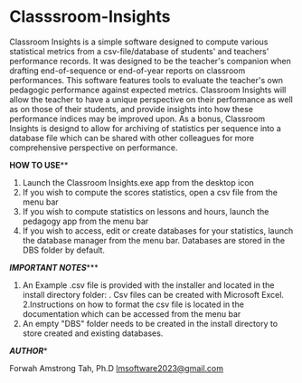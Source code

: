 # Classsroom-Insights
   Classroom Insights is a simple software designed to compute various statistical metrics from a csv-file/database of students' and teachers' performance records. 
It was designed to be the teacher's companion when drafting end-of-sequence or end-of-year reports on classroom performances. This software features
tools to evaluate the teacher's own pedagogic performance against expected metrics. Classroom Insights will allow the teacher to have a unique
 perspective on their performance as well as on those of their students, and provide insights into how these performance indices may be improved upon.
As a bonus, Classroom Insights is designd to allow for archiving of statistics per sequence into a database file which can be shared with other 
colleagues for  more comprehensive perspective on performance.

******HOW TO USE********

1. Launch the Classroom Insights.exe app from the desktop icon
2. If you wish to compute the scores statistics, open a csv file from the menu bar
3. If you wish to compute statistics on lessons and hours, launch the pedagogy app from the menu bar
4. If you wish to access, edit or create databases for your statistics, launch the database manager from the menu bar. Databases are stored in the DBS folder by default.

*****IMPORTANT NOTES********
1. An Example .csv file is provided with the installer and located in the install directory folder: <Example Input>. 
Csv files can be created with Microsoft Excel.
2.Instructions on how to format the csv  file is located in the documentation which can be accessed from the menu bar
3. An empty "DBS" folder needs to be created in the install directory to store created and existing databases.

*****AUTHOR******

Forwah Amstrong Tah, Ph.D <lmsoftware2023@gmail.com>

